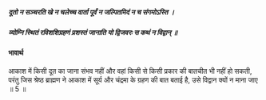 ##### दूतो न सञ्चरति खे न चलेच्च वार्ता पूर्वं न जल्पितमिदं न च संगमोऽस्ति ।
##### व्योम्नि स्थितं रविशशिग्रहणं प्रशस्तं जानाति यो द्विजवरः स कथं न विद्वान् ॥

#### भावार्थ

आकाश में किसी दूत का जाना संभव नहीं और वहां किसी से किसी प्रकार की बातचीत भी नहीं हो सकती, परंतु जिस श्रेष्ठ ब्राह्मण ने आकाश में सूर्य और चंद्रमा के ग्रहण की बात बताई है, उसे विद्वान क्यों न माना जाए ॥ 5 ॥